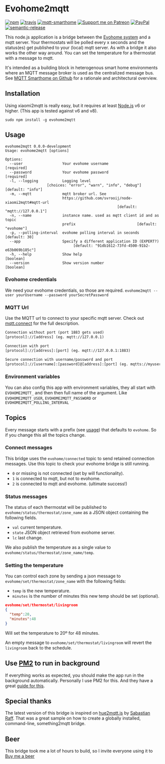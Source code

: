 # Evohome2mqtt

[![npm](https://img.shields.io/npm/v/evohome2mqtt.svg?style=flat-square)](https://www.npmjs.com/package/evohome2mqtt)
[![travis](https://img.shields.io/travis/svrooij/evohome2mqtt.svg?style=flat-square)](https://travis-ci.org/svrooij/evohome2mqtt)
[![mqtt-smarthome](https://img.shields.io/badge/mqtt-smarthome-blue.svg?style=flat-square)](https://github.com/mqtt-smarthome/mqtt-smarthome)
[![Support me on Patreon][badge_patreon]][patreon]
[![PayPal][badge_paypal_donate]][paypal-donations]
[![semantic-release](https://img.shields.io/badge/%20%20%F0%9F%93%A6%F0%9F%9A%80-semantic--release-e10079.svg?style=flat-square)](https://github.com/semantic-release/semantic-release)

This node.js application is a bridge between the [Evohome system](http://getconnected.honeywell.com/en/evohome) and a mqtt server. Your thermostats will be polled every x seconds and the status(es) get published to your (local) mqtt server. As with a bridge it also works the other way around. You can set the temperature for a thermostat with a message to mqtt.

It's intended as a building block in heterogenous smart home environments where an MQTT message broker is used as the centralized message bus. See [MQTT Smarthome on Github](https://github.com/mqtt-smarthome/mqtt-smarthome) for a rationale and architectural overview.

## Installation

Using xiaomi2mqtt is really easy, but it requires at least [Node.js](https://nodejs.org/) v6 or higher. (This app is tested against v6 and v8).

`sudo npm install -g evohome2mqtt`

## Usage

```text
evohome2mqtt 0.0.0-development
Usage: evohome2mqtt [options]

Options:
  --user                  Your evohome username                       [required]
  --password              Your evohome password                       [required]
  -l, --logging           Logging level
                   [choices: "error", "warn", "info", "debug"] [default: "info"]
  -m, --mqtt              mqtt broker url. See
                          https://github.com/svrooij/node-xiaomi2mqtt#mqtt-url
                                                   [default: "mqtt://127.0.0.1"]
  -n, --name              instance name. used as mqtt client id and as topic
                          prefix                            [default: "evohome"]
  -p, --polling-interval  evohome polling interval in seconds      [default: 30]
  --app                   Specify a different application ID (EXPERT?)
                               [default: "91db1612-73fd-4500-91b2-e63b069b185c"]
  -h, --help              Show help                                    [boolean]
  --version               Show version number                          [boolean]
```

### Evohome credentials

We need your evohome credentials, so those are required. `evohome2mqtt --user yourUsername --password yourSecretPassword`

### MQTT Url

Use the MQTT url to connect to your specific mqtt server. Check out [mqtt.connect](https://github.com/mqttjs/MQTT.js#connect) for the full description.

```txt
Connection without port (port 1883 gets used)
[protocol]://[address] (eg. mqtt://127.0.0.1)

Connection with port
[protocol]://[address]:[port] (eg. mqtt://127.0.0.1:1883)

Secure connection with username/password and port
[protocol]://[username]:[password]@[address]:[port] (eg. mqtts://myuser:secretpassword@127.0.0.1:8883)
```

### Environment variables

You can also config this app with environment variables, they all start with `EVOHOME2MQTT_` and then then full name of the argument. Like `EVOHOME2MQTT_USER`, `EVOHOME2MQTT_PASSWORD` or `EVOHOME2MQTT_POLLING_INTERVAL`

## Topics

Every message starts with a prefix (see [usage](#usage)) that defaults to `evohome`. So if you change this all the topics change.

### Connect messages

This bridge uses the `evohome/connected` topic to send retained connection messages. Use this topic to check your evohome bridge is still running.

* `0` or missing is not connected (set by will functionality).
* `1` is connected to mqtt, but not to evohome.
* `2` is connected to mqtt and evohome. (ultimate success!)

### Status messages

The status of each thermostat will be published to `evohome/status/thermostat/zone_name` as a JSON object containing the following fields.

* `val` current temperature.
* `state` JSON object retrieved from evohome server.
* `lc` last change.

We also publish the temperature as a single value to `evohome/status/thermostat/zone_name/temp`.

### Setting the temperature

You can control each zone by sending a json message to `evohome/set/thermostat/zone_name` with the following fields:

* `temp` is the new temperature.
* `minutes` is the number of minutes this new temp should be set (optional).

```JSON
evohome/set/thermostat/livingroom
{
  "temp":20,
  "minutes":48
}
```

Will set the temperature to 20º for 48 minutes.

An empty message to `evohome/set/thermostat/livingroom` will revert the `livingroom` back to the schedule.

## Use [PM2](http://pm2.keymetrics.io) to run in background

If everything works as expected, you should make the app run in the background automatically. Personally I use PM2 for this. And they have a great [guide for this](http://pm2.keymetrics.io/docs/usage/quick-start/).

## Special thanks

The latest version of this bridge is inspired on [hue2mqtt.js](https://github.com/hobbyquaker/hue2mqtt.js) by [Sabastian Raff](https://github.com/hobbyquaker). That was a great sample on how to create a globally installed, command-line, something2mqtt bridge.

## Beer

This bridge took me a lot of hours to build, so I invite everyone using it to [Buy me a beer](https://svrooij.nl/buy-me-a-beer/)

[badge_paypal_donate]: https://svrooij.nl/badges/paypal_donate.svg
[badge_patreon]: https://svrooij.nl/badges/patreon.svg
[paypal-donations]: https://www.paypal.com/cgi-bin/webscr?cmd=_s-xclick&hosted_button_id=T9XFJYUSPE4SG
[patreon]: https://www.patreon.com/svrooij
